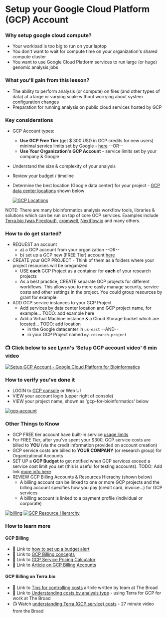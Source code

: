 # Setup your Google Cloud Platform (GCP) Account

### Why setup google cloud compute?
 - Your workload is too big to run on your laptop
 - You don't want to wait for compute time on your organization's shared compute cluster
 - You want to use Google Cloud Platform services to run large (or huge) genomic analysis jobs

### What you'll gain from this lesson?
 - The ability to perform analysis (or compute) on files (and other types of data) at a large or varying scale without worrying about system configuration changes
 - Preparation for running analysis on public cloud services hosted by GCP

### Key considerations
 - GCP Account types:  
      - **Use GCP Free Tier** (get $ 300 USD in GCP credits for new users) minimal service limits set by Google - [here](https://cloud.google.com/free) --OR--
    - **Use Your Organization's GCP Account** - service limits set by your company & Google
 - Understand the size & complexity of your analysis  
 - Review your budget / timeline  
 - Determine the best location (Google data center) for your project - [GCP data center locations](https://cloud.google.com/about/locations/) shown below

   [![GCP Locations](/images/all-regions.png)]()

 NOTE: There are many bioinformatics analysis workflow tools, libraries & solutions which can be run on top of core GCP services.  Examples include [Terra.bio (was Firecloud)](https://terra.bio/), [cromwell](https://cromwell.readthedocs.io/en/stable/), [Nextflow.io](https://www.nextflow.io/) and many others.

### How to do get started?
 - REQUEST an account
   - a) a GCP account from your organization --OR--
   - b) set up a GCP new (FREE Tier) account [here](https://cloud.google.com/free) 
 - CREATE your GCP PROJECT - Think of them as a folders where your project resources will be oreganized
   - USE **each** GCP Project as a container  for **each** of your research projects
   - As a best practice, CREATE separate GCP projects for different workflows. This allows you to more easily manage security, service costs and other settings in the project. You could group resources by grant for example. 
 - ADD GCP service instances to your GCP Project 
    - Add services by data center location and GCP project name, for example... TODO: add example here
    - Add a Virtual Machine instance & a Cloud Storage bucket which are located... TODO: add location 
      - in the Google datacenter in `us-east` --AND--
      - in your GCP Project named `my-research-project`

### 📺 Click below to see Lynn's 'Setup GCP account video' 6 min video
[![Setup GCP Account - Google Cloud Platform for Bioinformatics](http://img.youtube.com/vi/oD8lD8v-Z14/0.jpg)](http://www.youtube.com/watch?v=oD8lD8v-Z14 "Setup GCP Account - Google Cloud Platform for Bioinformatics")

### How to verify you've done it
 - LOGIN to [GCP console](http://console.cloud.google.com) or Web UI
 - VIEW your account login (upper right of console)
 - VIEW your project name, shown as 'gcp-for-bioinformatics' below

 [![gcp-account](/images/gcp-account.png)]()

### Other Things to Know
  - GCP FREE tier account have built-in service [usage limits](https://cloud.google.com/free/docs/gcp-free-tier)
 - For FREE Tier, after you've spent your $300, GCP service costs are billed to **YOU** (via the credit information provided on account creation)
 - GCP service costs are billed to **YOUR COMPANY**  (or research group) for Organizational Accounts
 - SET UP a **GCP Budget** to get notified when GCP services exceed a service cost limit you set (this is useful for testing accounts). TODO: Add link [more info here](https://cloud.google.com/billing/docs/how-to/budgets)
 - REVIEW GCP Billing Accounts & Resources Hierachy (shown below)
    - A billing account can be linked to one or more GCP projects and the billing account specifies how you pay (credit card, invoice...) for GCP services
   - A billing account is linked to a payment profile (individual or corporate)

 [![billing](/images/billing.png)]()
 [![GCP Resource Hierarchy](/images/resources.png)]()
 

### How to learn more

#### GCP Billing

 - 📘 Link to [how to set up a budget alert](https://cloud.google.com/billing/docs/how-to/budgets)
 - 📘 Link to [GCP Billing concepts](https://cloud.google.com/billing/docs/concepts)
 - 📘 Link to [GCP Service Pricing Calculator](https://cloud.google.com/products/calculator/)
  - 📘 Link to [Article on GCP Billing Accounts](https://medium.com/google-cloud/managing-billing-permissions-in-google-cloud-31906aa626a0)

#### GCP Billing on Terra.bio
 - 📘 Link to [Tips for controlling costs](https://support.terra.bio/hc/en-us/articles/360029748111-Understanding-and-controlling-cloud-costs-) article written by team at The Broad
 - 📘 Link to [Understanding costs by analysis type](https://support.terra.bio/hc/en-us/articles/360029772212) - using Terra for GCP for work at The Broad
 - 📺 Watch [understanding Terra (GCP service) costs](https://www.youtube.com/watch?v=SRVrzXHkZKU) - 27 minute video from the Broad